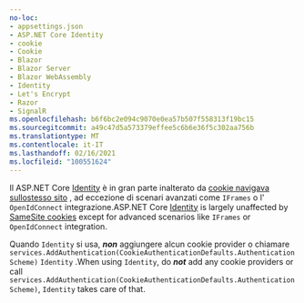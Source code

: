 ```yaml
---
no-loc:
- appsettings.json
- ASP.NET Core Identity
- cookie
- Cookie
- Blazor
- Blazor Server
- Blazor WebAssembly
- Identity
- Let's Encrypt
- Razor
- SignalR
ms.openlocfilehash: b6f6bc2e094c9070e0ea57b507f558313f19bc15
ms.sourcegitcommit: a49c47d5a573379effee5c6b6e36f5c302aa756b
ms.translationtype: MT
ms.contentlocale: it-IT
ms.lasthandoff: 02/16/2021
ms.locfileid: "100551624"
---
```

<span data-ttu-id="68e5d-101">Il ASP.NET Core [Identity](xref:security/authentication/identity) è in gran parte inalterato da [ cookie navigava sullostesso sito](xref:security/samesite) , ad eccezione di scenari avanzati come `IFrames` o l' `OpenIdConnect` integrazione.</span><span class="sxs-lookup"><span data-stu-id="68e5d-101">ASP.NET Core [Identity](xref:security/authentication/identity) is largely unaffected by [SameSite cookies](xref:security/samesite) except for advanced scenarios like `IFrames` or `OpenIdConnect` integration.</span></span>

<span data-ttu-id="68e5d-102">Quando `Identity` si usa, ***non*** aggiungere alcun cookie provider o chiamare ` services.AddAuthentication(CookieAuthenticationDefaults.AuthenticationScheme)` `Identity` .</span><span class="sxs-lookup"><span data-stu-id="68e5d-102">When using `Identity`, do ***not*** add any cookie providers or call ` services.AddAuthentication(CookieAuthenticationDefaults.AuthenticationScheme)`, `Identity` takes care of that.</span></span>